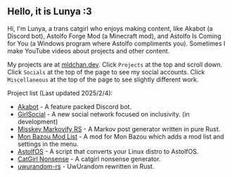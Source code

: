 ## Hello, it is Lunya :3

Hi, I'm Lunya, a trans catgirl who enjoys making content, like Akabot (a Discord bot), Astolfo Forge Mod (a Minecraft mod), and Astolfo Is Coming for You (a Windows program where Astolfo compliments you). Sometimes I make YouTube videos about projects and other content.  

My projects are at [mldchan.dev](https://mldchan.dev/). Click `Projects` at the top and scroll down.  Click `Socials` at the top of the page to see my social accounts. Click `Miscellaneous` at the top of the page to see slightly different work.

Project list (Last updated 2025/2/4):

- [Akabot](https://mldchan.dev/project/akabot) - A feature packed Discord bot.
- [GirlSocial](https://git.mldchan.dev/girlsocial) - A new social network focused on inclusivity. (in development)
- [Misskey Markovify RS](https://git.mldchan.dev/mld/misskey-markov-rs) - A Markov post generator written in pure Rust.
- [Mon Bazou Mod List](https://mldchan.dev/project/monbazou/modlist) - A mod for Mon Bazou which adds a mod list and settings in the menu.
- [AstolfOS](https://git.mldchan.dev/mld/AstolfOS/wiki/) - A script that converts your Linux distro to AstolfOS.
- [CatGirl Nonsense](https://mldkyt.nekoweb.org/project/catgirlnonsense/) - A catgirl nonsense generator.
- [uwurandom-rs](https://git.mldchan.dev/mld/uwurandom-rs/) - UwUrandom rewritten in Rust.

